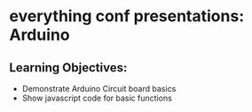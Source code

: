 # everything conf presentations: Arduino 
## Learning Objectives: 
* Demonstrate Arduino Circuit board basics
* Show javascript code for basic functions
